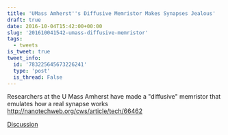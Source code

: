 ```yaml
---
title: 'UMass Amherst''s Diffusive Memristor Makes Synapses Jealous'
draft: true
date: 2016-10-04T15:42:00+00:00
slug: '201610041542-umass-diffusive-memristor'
tags:
  - tweets
is_tweet: true
tweet_info:
  id: '783225645673226241'
  type: 'post'
  is_thread: False
---
```




Researchers at the U Mass Amherst have made a "diffusive" memristor that emulates how a real synapse works <http://nanotechweb.org/cws/article/tech/66462>

[Discussion](https://x.com/sytelus/status/783225645673226241)
